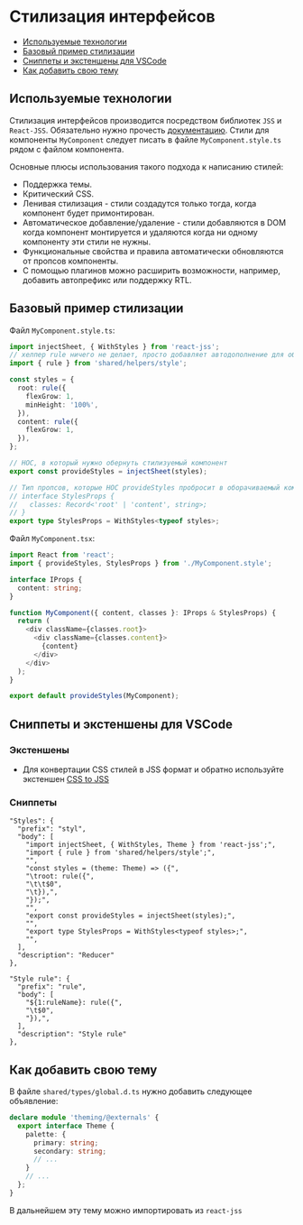# Стилизация интерфейсов

* [Используемые технологии](#используемые-технологии)
* [Базовый пример стилизации](#базовый-пример-стилизации)
* [Сниппеты и экстеншены для VSCode](#Сниппеты-и-экстеншены-для-VSCode)
* [Как добавить свою тему](#как-добавить-свою-тему)

## Используемые технологии

Стилизация интерфейсов производится посредством библиотек `JSS` и `React-JSS`. Обязательно нужно прочесть [документацию](http://cssinjs.org/react-jss). Стили для компоненты `MyComponent` следует писать в файле `MyComponent.style.ts` рядом с файлом компонента.

Основные плюсы использования такого подхода к написанию стилей:
* Поддержка темы.
* Критический CSS.
* Ленивая стилизация - стили создадутся только тогда, когда компонент будет примонтирован.
* Автоматическое добавление/удаление - стили добавляются в DOM когда компонент монтируется и удаляются когда ни одному компоненту эти стили не нужны.
* Функциональные свойства и правила автоматически обновляются от пропсов компоненты.
* С помощью плагинов можно расширить возможности, например, добавить автопрефикс или поддержку RTL.

## Базовый пример стилизации
Файл `MyComponent.style.ts`:
```typescript
import injectSheet, { WithStyles } from 'react-jss';
// хелпер rule ничего не делает, просто добавляет автодополнение для объекта стилей
import { rule } from 'shared/helpers/style';

const styles = {
  root: rule({
    flexGrow: 1,
    minHeight: '100%',
  }),
  content: rule({
    flexGrow: 1,
  }),
};

// HOC, в который нужно обернуть стилизуемый компонент
export const provideStyles = injectSheet(styles);

// Тип пропсов, которые HOC provideStyles пробросит в оборачиваемый компонент. В данном случае это:
// interface StylesProps {
//   classes: Record<'root' | 'content', string>;
// }
export type StylesProps = WithStyles<typeof styles>;
```

Файл `MyComponent.tsx`:
```typescript
import React from 'react';
import { provideStyles, StylesProps } from './MyComponent.style';

interface IProps {
  content: string;
}

function MyComponent({ content, classes }: IProps & StylesProps) {
  return (
    <div className={classes.root}>
      <div className={classes.content}>
        {content}
      </div>
    </div>
  );
}

export default provideStyles(MyComponent);
```

## Сниппеты и экстеншены для VSCode

### Экстеншены
- Для конвертации CSS стилей в JSS формат и обратно используйте экстеншен [CSS to JSS](https://marketplace.visualstudio.com/items?itemName=infarkt.css-to-jss)

### Сниппеты
```
"Styles": {
  "prefix": "styl",
  "body": [
    "import injectSheet, { WithStyles, Theme } from 'react-jss';",
    "import { rule } from 'shared/helpers/style';",
    "",
    "const styles = (theme: Theme) => ({",
    "\troot: rule({",
    "\t\t$0",
    "\t}),",
    "});",
    "",
    "export const provideStyles = injectSheet(styles);",
    "",
    "export type StylesProps = WithStyles<typeof styles>;",
    "",
  ],
  "description": "Reducer"
},
```
```
"Style rule": {
  "prefix": "rule",
  "body": [
    "${1:ruleName}: rule({",
    "\t$0",
    "}),",
  ],
  "description": "Style rule"
},
```

## Как добавить свою тему

В файле `shared/types/global.d.ts` нужно добавить следующее объявление:
```typescript
declare module 'theming/@externals' {
  export interface Theme {
    palette: {
      primary: string;
      secondary: string;
      // ...
    }
    // ...
  };
}
```
В дальнейшем эту тему можно импортировать из `react-jss`
